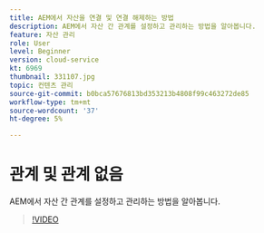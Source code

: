 ```yaml
---
title: AEM에서 자산을 연결 및 연결 해제하는 방법
description: AEM에서 자산 간 관계를 설정하고 관리하는 방법을 알아봅니다.
feature: 자산 관리
role: User
level: Beginner
version: cloud-service
kt: 6969
thumbnail: 331107.jpg
topic: 컨텐츠 관리
source-git-commit: b0bca57676813bd353213b4808f99c463272de85
workflow-type: tm+mt
source-wordcount: '37'
ht-degree: 5%

---
```



# 관계 및 관계 없음

AEM에서 자산 간 관계를 설정하고 관리하는 방법을 알아봅니다.

>[!VIDEO](https://video.tv.adobe.com/v/331107/?quality=12&learn=on&hidetitle=true)